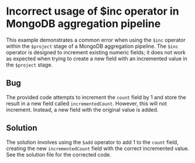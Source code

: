 # Incorrect usage of $inc operator in MongoDB aggregation pipeline
This example demonstrates a common error when using the `$inc` operator within the `$project` stage of a MongoDB aggregation pipeline.  The `$inc` operator is designed to increment existing numeric fields; it does not work as expected when trying to create a new field with an incremented value in the `$project` stage.

## Bug
The provided code attempts to increment the `count` field by 1 and store the result in a new field called `incrementedCount`. However, this will not increment. Instead, a new field with the original value is added. 

## Solution
The solution involves using the `$add` operator to add 1 to the `count` field, creating the new `incrementedCount` field with the correct incremented value.  See the solution file for the corrected code.
